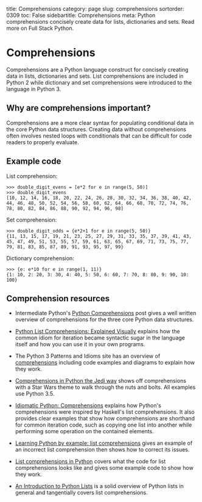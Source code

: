 title: Comprehensions
category: page
slug: comprehensions
sortorder: 0309
toc: False
sidebartitle: Comprehensions
meta: Python comprehensions concisely create data for lists, dictionaries and sets. Read more on Full Stack Python.


# Comprehensions
Comprehensions are a Python language construct for concisely creating data
in lists, dictionaries and sets. List comprehensions are included in Python 2
while dictionary and set comprehensions were introduced to the language in
Python 3.


## Why are comprehensions important?
Comprehensions are a more clear syntax for populating conditional data in the 
core Python data structures. Creating data without comprehensions often 
involves nested loops with conditionals that can be difficult for code
readers to properly evaluate.


## Example code
List comprehension:

    >>> double_digit_evens = [e*2 for e in range(5, 50)]
    >>> double_digit_evens
    [10, 12, 14, 16, 18, 20, 22, 24, 26, 28, 30, 32, 34, 36, 38, 40, 42, 44, 46, 48, 50, 52, 54, 56, 58, 60, 62, 64, 66, 68, 70, 72, 74, 76, 78, 80, 82, 84, 86, 88, 90, 92, 94, 96, 98]


Set comprehension:

    >>> double_digit_odds = {e*2+1 for e in range(5, 50)}
    {11, 13, 15, 17, 19, 21, 23, 25, 27, 29, 31, 33, 35, 37, 39, 41, 43, 45, 47, 49, 51, 53, 55, 57, 59, 61, 63, 65, 67, 69, 71, 73, 75, 77, 79, 81, 83, 85, 87, 89, 91, 93, 95, 97, 99}

Dictionary comprehension:
    
    >>> {e: e*10 for e in range(1, 11)}
    {1: 10, 2: 20, 3: 30, 4: 40, 5: 50, 6: 60, 7: 70, 8: 80, 9: 90, 10: 100}


## Comprehension resources
* Intermediate Python's 
  [Python Comprehensions](http://intermediatepythonista.com/python-comprehensions)
  post gives a well written overview of comprehensions for the three core 
  Python data structures.

* [Python List Comprehensions: Explained Visually](http://treyhunner.com/2015/12/python-list-comprehensions-now-in-color/)
  explains how the common idiom for iteration became syntactic sugar in
  the language itself and how you can use it in your own programs.

* The Python 3 Patterns and Idioms site has an overview of 
  [comprehensions](http://python-3-patterns-idioms-test.readthedocs.org/en/latest/Comprehensions.html)
  including code examples and diagrams to explain how they work.

* [Comprehensions in Python the Jedi way](https://gist.github.com/bearfrieze/a746c6f12d8bada03589)
  shows off comprehensions with a Star Wars theme to walk through the nuts
  and bolts. All examples use Python 3.5.

* [Idiomatic Python: Comprehensions](https://blogs.msdn.microsoft.com/pythonengineering/2016/03/14/idiomatic-python-comprehensions/)
  explains how Python's comprehensions were inspired by Haskell's list
  comprehensions. It also provides clear examples that show how comprehensions
  are shorthand for common iteration code, such as copying one list into
  another while performing some operation on the contained elements.

* [Learning Python by example: list comprehensions](http://blog.cdleary.com/2010/04/learning-python-by-example-list-comprehensions/)
  gives an example of an incorrect list comprehension then shows how to
  correct its issues.

* [List comprehensions in Python](http://www.pythonforbeginners.com/basics/list-comprehensions-in-python)
  covers what the code for list comprehensions looks like and gives some
  example code to show how they work.

* [An Introduction to Python Lists](http://effbot.org/zone/python-list.htm)
  is a solid overview of Python lists in general and tangentially covers 
  list comprehensions.

